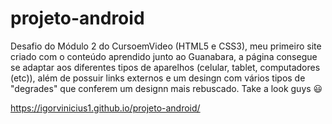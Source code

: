# projeto-android
Desafio do Módulo 2 do CursoemVideo (HTML5 e CSS3), meu primeiro site criado com o conteúdo aprendido junto ao Guanabara, a página consegue se adaptar aos diferentes tipos de aparelhos (celular, tablet, computadores (etc)), além de possuir links externos e um desingn com vários tipos de "degrades" que conferem um designn mais rebuscado. Take a look guys 😃

https://igorvinicius1.github.io/projeto-android/
